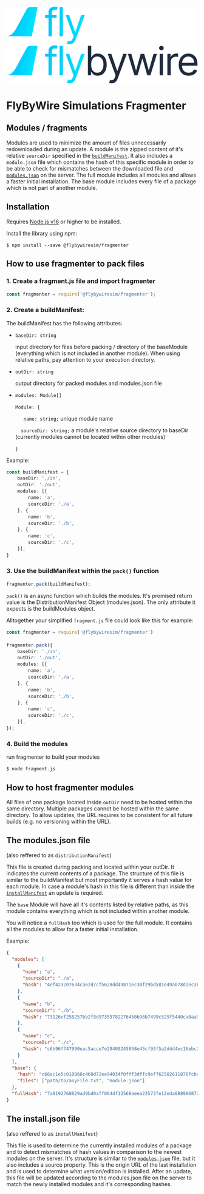 ![FlyByWire Simulations](https://raw.githubusercontent.com/flybywiresim/branding/1391fc003d8b5d439d01ad86e2778ae0bfc8b682/tails-with-text/FBW-Color-Light.svg#gh-dark-mode-only)
![FlyByWire Simulations](https://github.com/flybywiresim/branding/blob/master/tails-with-text/FBW-Color-Dark.svg#gh-light-mode-only)


# FlyByWire Simulations Fragmenter

## Modules / fragments

Modules are used to minimize the amount of files unnecessarily redownloaded during an update.
A module is the zipped content of it's relative `sourceDir` specified in the [`buildManifest`](#2-create-a-buildmanifest). It also includes a `module.json` file which contains the hash of this specific module in order to be able to check for mismatches between the downloaded file and [`modules.json`](#the-modulesjson-file) on the server. The full module includes all modules and allows a faster initial installation. The base module includes every file of a package which is not part of another module.

## Installation
Requires [Node.js v16](https://nodejs.org/en/download/) or higher to be installed.

Install the library using npm:
```shell
$ npm install --save @flybywiresim/fragmenter
```
## How to use fragmenter to pack files

### 1. Create a fragment.js file and import fragmenter
```ts
const fragmenter = require('@flybywiresim/fragmenter');
```
### 2. Create a buildManifest:

The buildManifest has the following attributes:

- `baseDir: string` 

    input directory for files before packing / directory of the baseModule (everything which is not included in another module). When using relative paths, pay attention to your execution directory.

 - `outDir: string`

    output directory for packed modules and modules.json file

- `modules: Module[]`
    
    `Module: {`
    
    `   name: string;` unique module name
    
    `   sourceDir: string; ` a module's relative source directory to baseDir (currently modules cannot be located within other modules)
    
    `}`

Example:

```ts
const buildManifest = {
    baseDir: './in',
    outDir: './out',
    modules: [{
        name: 'a',
        sourceDir: './a',
    }, {
        name: 'b',
        sourceDir: './b',
    }, {
        name: 'c',
        sourceDir: './c',
    }],
}
```

### 3. Use the buildManifest within the `pack()` function

```ts
fragmenter.pack(buildManifest);
```
`pack()` is an async function which builds the modules. It's promised return value is the DistributionManifest Object (modules.json). The only attribute it expects is the buildModules object.

Alltogether your simplified `fragment.js` file could look like this for example:
```ts
const fragmenter = require('@flybywiresim/fragmenter')

fragmenter.pack({
    baseDir: './in',
    outDir: './out',
    modules: [{
        name: 'a',
        sourceDir: './a',
    }, {
        name: 'b',
        sourceDir: './b',
    }, {
        name: 'c',
        sourceDir: './c',
    }],
});
```

### 4. Build the modules

run fragmenter to build your modules

```shell
$ node fragment.js
```
## How to host fragmenter modules

All files of one package located inside `outDir` need to be hosted within the same directory. Multiple packages cannot be hosted within the same directory. To allow updates, the URL requires to be consistent for all future builds (e.g. no versioning within the URL).

## The modules.json file

(also reffered to as `distributionManifest`)

This file is created during packing and located within your outDir. It indicates the current contents of a package. The structure of this file is similar to the buildManifest but most importantly it serves a hash value for each module. In case a module's hash in this file is different than inside the [`installManifest`](#the-installjson-file) an update is required.

The `base` Module will have all it's contents listed by relative paths, as this module contains everything which is not included within another module.

You will notice a `fullHash` too which is used for the full module. It contains all the modules to allow for a faster initial installation.

Example:

```json
{
  "modules": [
    {
      "name": "a",
      "sourceDir": "./a",
      "hash": "4ef423207634ca62d7cf5628dd49871ec30f29bd581e49a078d2ec3be5afb7b71e53a4437c3efa2ad0f1e42e754aa2f99e48f26fd580418384ed49ba169d13fd"
    },
    {
      "name": "b",
      "sourceDir": "./b",
      "hash": "73126ef258257bb2f8d97359782276450b96b7499c529f5440ca0aa9f6545a41462f07797d05665b06bcdf2ef69e695e3f213f0c6f1acb3c23da5339cf9b9108"
    },
    {
      "name": "c",
      "sourceDir": "./c",
      "hash": "c6b96f747990eac5acce7e29409245858e45cf93f5a2ddd4ec16ebc22a3863457d0ebdaf7a5d29b7e51edab930e3129c4c867b21b9837083dc4c2b995c00990e"
    }
  ],
  "base": {
    "hash": "c66ac1e5c010060c460d72ee94034f0fff3dffc9ef762502611876fcba444c9d7b5a761952a906175db7e96243b8d93651a0468d3e768709eb7895f36c35ad67",
    "files": ["path/to/anyFile.txt", "module.json"]
  },
  "fullHash": "7a8192768029ad9bd0aff064df12568aeea22573fe12eda88898687232e8cefdb759bf2cbd7795fa5840be1c6886025b86d621c76869df996a18260c535c761c"
}
```

## The install.json file

(also reffered to as `installManifest`)

This file is used to determine the currently installed modules of a package and to detect mismatches of hash values in comparison to the newest modules on the server.
It's structure is similar to the [`modules.json`](#the-modulesjson-file) file, but it also includes a source property. This is the origin URL of the last installation and is used to determine what version/edition is installed. After an update, this file will be updated according to the modules.json file on the server to match the newly installed modules and it's corresponding hashes.



